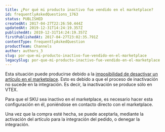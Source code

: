```yaml
---
title: ¿Por qué mi producto inactivo fue vendido en el marketplace?
id: frequentlyAskedQuestions_1763
status: PUBLISHED
createdAt: 2017-04-27T22:26:50.444Z
updatedAt: 2019-12-31T14:24:19.357Z
publishedAt: 2019-12-31T14:24:19.357Z
firstPublishedAt: 2017-04-27T23:02:35.791Z
contentType: frequentlyAskedQuestion
productTeam: Channels
author: authors_3
slug: por-que-mi-producto-inactivo-fue-vendido-en-el-marketplace
legacySlug: por-que-mi-producto-inactivo-fue-vendido-en-el-marketplace
---
```


Esta situación puede producirse debido a la [imposibilidad de desactivar un artículo en el marketplace](/es/faq/por-que-el-producto-no-inactiva-en-el-marketplace). Esto es debido a que el proceso de inactivación no sucede en la integración. Es decir, la inactivación se produce sólo en VTEX.

Para que el SKU sea inactivo en el marketplace, es necesario hacer esta configuración en él, poniéndose en contacto directo con el marketplace.

Una vez que la compra esté hecha, se puede aceptarla, mediante la activación del artículo para la integración del pedido, o denegar la integración.

